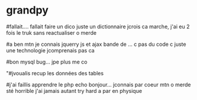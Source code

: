 # grandpy

#fallait.... fallait faire un dico juste un dictionnaire jcrois ca marche, j'ai eu 2 fois le truk sans reactualiser o merde

#a ben mtn je connais jquerry js et ajax bande de ... c pas du code c juste une technologie jcomprenais pas ca

#bon mysql bug... jpe plus me co

"#jvoualis recup les données des tables

#j'ai faillis apprendre le php echo bonjour... jconnais par coeur mtn o merde sté horrible j'ai jamais autant try hard a par en physique


